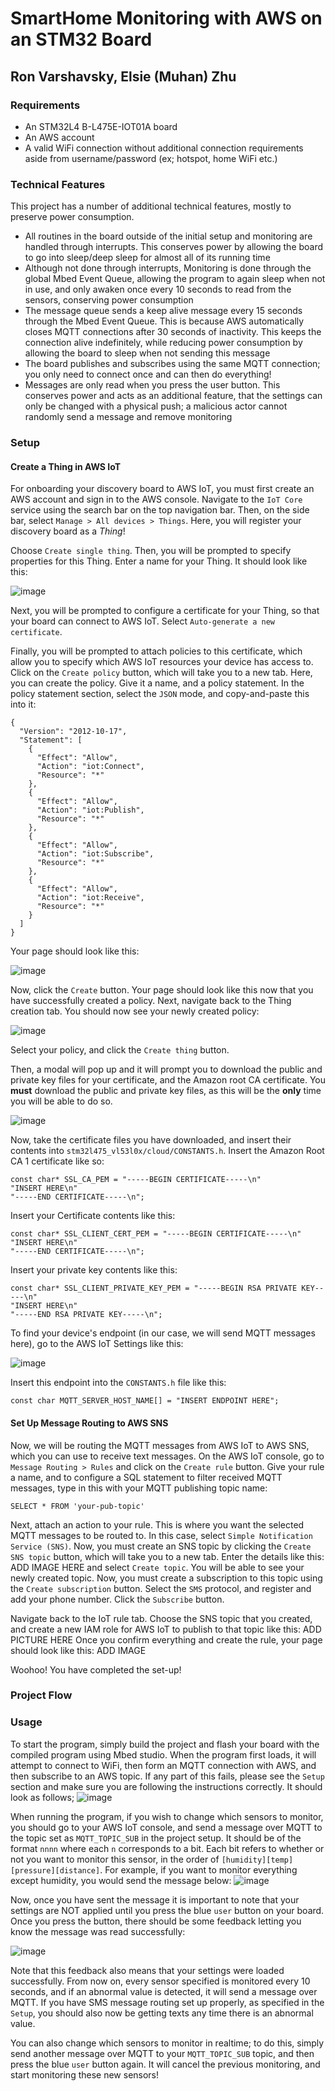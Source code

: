 # SmartHome Monitoring with AWS on an STM32 Board

## Ron Varshavsky, Elsie (Muhan) Zhu

### Requirements

- An STM32L4 B-L475E-IOT01A board
- An AWS account
- A valid WiFi connection without additional connection requirements aside from username/password (ex; hotspot, home WiFi etc.)

### Technical Features

This project has a number of additional technical features, mostly to preserve power consumption.

- All routines in the board outside of the initial setup and monitoring are handled through interrupts. This conserves power by allowing the board to go into sleep/deep sleep for almost all of its running time
- Although not done through interrupts, Monitoring is done through the global Mbed Event Queue, allowing the program to again sleep when not in use, and only awaken once every 10 seconds to read from the sensors, conserving power consumption
- The message queue sends a keep alive message every 15 seconds through the Mbed Event Queue. This is because AWS automatically closes MQTT connections after 30 seconds of inactivity. This keeps the connection alive indefinitely, while reducing power consumption by allowing the board to sleep when not sending this message
- The board publishes and subscribes using the same MQTT connection; you only need to connect once and can then do everything!
- Messages are only read when you press the user button. This conserves power and acts as an additional feature, that the settings can only be changed with a physical push; a malicious actor cannot randomly send a message and remove monitoring

### Setup
#### Create a Thing in AWS IoT
For onboarding your discovery board to AWS IoT, you must first create an AWS account and sign in to the AWS console. Navigate to the `IoT Core` service using the search bar on the top navigation bar. Then, on the side bar, select `Manage > All devices > Things`. Here, you will register your discovery board as a *Thing*!

Choose `Create single thing`. Then, you will be prompted to specify properties for this Thing. Enter a name for your Thing. It should look like this: 

![image](./readme-images/thing-properties.png)

Next, you will be prompted to configure a certificate for your Thing, so that your board can connect to AWS IoT. Select `Auto-generate a new certificate`.

Finally, you will be prompted to attach policies to this certificate, which allow you to specify which AWS IoT resources your device has access to. Click on the `Create policy` button, which will take you to a new tab. Here, you can create the policy. Give it a name, and a policy statement. In the policy statement section, select the `JSON` mode, and copy-and-paste this into it:

```
{
  "Version": "2012-10-17",
  "Statement": [
    {
      "Effect": "Allow",
      "Action": "iot:Connect",
      "Resource": "*"
    },
    {
      "Effect": "Allow",
      "Action": "iot:Publish",
      "Resource": "*"
    },
    {
      "Effect": "Allow",
      "Action": "iot:Subscribe",
      "Resource": "*"
    },
    {
      "Effect": "Allow",
      "Action": "iot:Receive",
      "Resource": "*"
    }
  ]
}
```
Your page should look like this: 

![image](./readme-images/policy-statement.png)

Now, click the `Create` button. Your page should look like this now that you have successfully created a policy.
Next, navigate back to the Thing creation tab. You should now see your newly created policy: 

![image](./readme-images/select-policy.png)

Select your policy, and click the `Create thing` button. 

Then, a modal will pop up and it will prompt you to download the public and private key files for your certificate, and the Amazon root CA certificate. You **must** download the public and private key files, as this will be the **only** time you will be able to do so. 

![image](./readme-images/certificates-modal.png)

Now, take the certificate files you have downloaded, and insert their contents into `stm32l475_vl53l0x/cloud/CONSTANTS.h`. Insert the Amazon Root CA 1 certificate like so:
```
const char* SSL_CA_PEM = "-----BEGIN CERTIFICATE-----\n"
"INSERT HERE\n"
"-----END CERTIFICATE-----\n";
```
Insert your Certificate contents like this:
```
const char* SSL_CLIENT_CERT_PEM = "-----BEGIN CERTIFICATE-----\n"
"INSERT HERE\n"
"-----END CERTIFICATE-----\n";
```
Insert your private key contents like this:
```
const char* SSL_CLIENT_PRIVATE_KEY_PEM = "-----BEGIN RSA PRIVATE KEY-----\n"
"INSERT HERE\n"
"-----END RSA PRIVATE KEY-----\n";
```
To find your device's endpoint (in our case, we will send MQTT messages here), go to the AWS IoT Settings like this:

![image](./readme-images/device-endpoint.png)

Insert this endpoint into the `CONSTANTS.h` file like this:
```
const char MQTT_SERVER_HOST_NAME[] = "INSERT ENDPOINT HERE";
```
#### Set Up Message Routing to AWS SNS
Now, we will be routing the MQTT messages from AWS IoT to AWS SNS, which you can use to receive text messages. 
On the AWS IoT console, go to `Message Routing > Rules` and click on the `Create rule` button. Give your rule a name, and to configure a SQL statement to filter received MQTT messages, type in this with your MQTT publishing topic name:
```
SELECT * FROM 'your-pub-topic'
```
Next, attach an action to your rule. This is where you want the selected MQTT messages to be routed to. In this case, select `Simple Notification Service (SNS)`. Now, you must create an SNS topic by clicking the `Create SNS topic` button, which will take you to a new tab. Enter the details like this: ADD IMAGE HERE
and select `Create topic`. You will be able to see your newly created topic. Now, you must create a subscription to this topic using the `Create subscription` button. Select the `SMS` protocol, and register and add your phone number. Click the `Subscribe` button. 

Navigate back to the IoT rule tab. Choose the SNS topic that you created, and create a new IAM role for AWS IoT to publish to that topic like this:
ADD PICTURE HERE
Once you confirm everything and create the rule, your page should look like this:
ADD IMAGE

Woohoo! You have completed the set-up!

### Project Flow

### Usage

To start the program, simply build the project and flash your board with the compiled program using Mbed studio. When the program first loads, it will attempt to connect to WiFi, then form an MQTT connection with AWS, and then subscribe to an AWS topic. If any part of this fails, please see the `Setup` section and make sure you are following the instructions correctly. It should look as follows;
![image](./readme-images/initialization.png)

When running the program, if you wish to change which sensors to monitor, you should go to your AWS IoT console, and send a message over MQTT to the topic set as `MQTT_TOPIC_SUB` in the project setup. It should be of the format `nnnn` where each `n` corresponds to a bit. Each bit refers to whether or not you want to monitor this sensor, in the order of `[humidity][temp][pressure][distance]`. For example, if you want to monitor everything except humidity, you would send the message below:
![image](./readme-images/message-payload.png)

Now, once you have sent the message it is important to note that your settings are NOT applied until you press the blue `user` button on your board. Once you press the button, there should be some feedback letting you know the message was read successfully:

![image](./readme-images/message-received.png)

Note that this feedback also means that your settings were loaded successfully. From now on, every sensor specified is monitored every 10 seconds, and if an abnormal value is detected, it will send a message over MQTT. If you have SMS message routing set up properly, as specified in the `Setup`, you should also now be getting texts any time there is an abnormal value.

You can also change which sensors to monitor in realtime; to do this, simply send another message over MQTT to your `MQTT_TOPIC_SUB` topic, and then press the blue `user` button again. It will cancel the previous monitoring, and start monitoring these new sensors!
